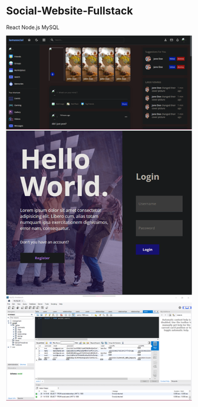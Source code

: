 # Social-Website-Fullstack
React Node.js MySQL 




![1](readme/1.png)
![1](readme/2.png)
![1](readme/3.png)
